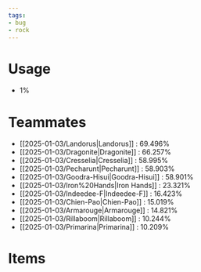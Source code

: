```yaml
---
tags:
- bug
- rock
---
```

# Usage
- 1%
# Teammates
- [[2025-01-03/Landorus|Landorus]] : 69.496%
- [[2025-01-03/Dragonite|Dragonite]] : 66.257%
- [[2025-01-03/Cresselia|Cresselia]] : 58.995%
- [[2025-01-03/Pecharunt|Pecharunt]] : 58.903%
- [[2025-01-03/Goodra-Hisui|Goodra-Hisui]] : 58.901%
- [[2025-01-03/Iron%20Hands|Iron Hands]] : 23.321%
- [[2025-01-03/Indeedee-F|Indeedee-F]] : 16.423%
- [[2025-01-03/Chien-Pao|Chien-Pao]] : 15.019%
- [[2025-01-03/Armarouge|Armarouge]] : 14.821%
- [[2025-01-03/Rillaboom|Rillaboom]] : 10.244%
- [[2025-01-03/Primarina|Primarina]] : 10.209%
# Items